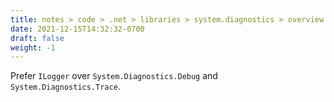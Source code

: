 ```yaml
---
title: notes > code > .net > libraries > system.diagnostics > overview
date: 2021-12-15T14:32:32-0700
draft: false
weight: -1
---
```

Prefer `ILogger` over `System.Diagnostics.Debug` and `System.Diagnostics.Trace`.
